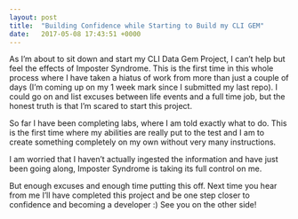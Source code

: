 ```yaml
---
layout: post
title:  "Building Confidence while Starting to Build my CLI GEM"
date:   2017-05-08 17:43:51 +0000
---
```



As I’m about to sit down and start my CLI Data Gem Project, I can’t help but feel the effects of Imposter Syndrome. This is the first time in this whole process where I have taken a hiatus of work from more than just a couple of days (I’m coming up on my 1 week mark since I submitted my last repo). I could go on and list excuses between life events and a full time job, but the honest truth is that I’m scared to start this project. 

So far I have been completing labs, where I am told exactly what to do. This is the first time where my abilities are really put to the test and I am to create something completely on my own without very many instructions.

I am worried that I haven’t actually ingested the information and have just been going along, Imposter Syndrome is taking its full control on me. 

But enough excuses and enough time putting this off. Next time you hear from me I’ll have completed this project and be one step closer to confidence and becoming a developer :) See you on the other side!
